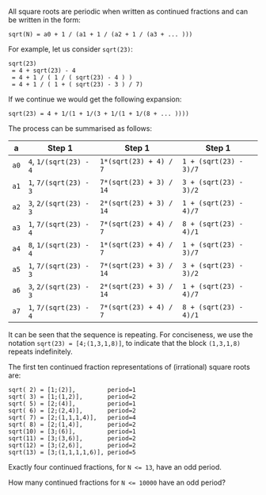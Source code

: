 All square roots are periodic when written as continued fractions and can be written in the form:

~~~
sqrt(N) = a0 + 1 / (a1 + 1 / (a2 + 1 / (a3 + ... )))
~~~

For example, let us consider `sqrt(23)`:

~~~
sqrt(23) 
 = 4 + sqrt(23) - 4 
 = 4 + 1 / ( 1 / ( sqrt(23) - 4 ) )	
 = 4 + 1 / ( 1 + ( sqrt(23) - 3 ) / 7)
~~~

If we continue we would get the following expansion:
~~~
sqrt(23) = 4 + 1/(1 + 1/(3 + 1/(1 + 1/(8 + ... ))))
~~~

The process can be summarised as follows:

a    | Step 1                 | Step 1                  |Step 1                
-----|------------------------|-------------------------|----------------------
`a0` | `4`, `1/(sqrt(23) - 4` | `1*(sqrt(23) + 4) /  7` | `1 + (sqrt(23) - 3)/7`
`a1` | `1`, `7/(sqrt(23) - 3` | `7*(sqrt(23) + 3) / 14` | `3 + (sqrt(23) - 3)/2`
`a2` | `3`, `2/(sqrt(23) - 3` | `2*(sqrt(23) + 3) / 14` | `1 + (sqrt(23) - 4)/7`
`a3` | `1`, `7/(sqrt(23) - 4` | `7*(sqrt(23) + 4) /  7` | `8 + (sqrt(23) - 4)/1`
`a4` | `8`, `1/(sqrt(23) - 4` | `1*(sqrt(23) + 4) /  7` | `1 + (sqrt(23) - 3)/7`
`a5` | `1`, `7/(sqrt(23) - 3` | `7*(sqrt(23) + 3) / 14` | `3 + (sqrt(23) - 3)/2`
`a6` | `3`, `2/(sqrt(23) - 3` | `2*(sqrt(23) + 3) / 14` | `1 + (sqrt(23) - 4)/7`
`a7` | `1`, `7/(sqrt(23) - 4` | `7*(sqrt(23) + 4) /  7` | `8 + (sqrt(23) - 4)/1`

It can be seen that the sequence is repeating. For conciseness, we use the notation `sqrt(23) = [4;(1,3,1,8)]`, to indicate that the block `(1,3,1,8)` repeats indefinitely.

The first ten continued fraction representations of (irrational) square roots are:

~~~
sqrt( 2) = [1;(2)],         period=1
sqrt( 3) = [1;(1,2)],       period=2
sqrt( 5) = [2;(4)],         period=1
sqrt( 6) = [2;(2,4)],       period=2
sqrt( 7) = [2;(1,1,1,4)],   period=4
sqrt( 8) = [2;(1,4)],       period=2
sqrt(10) = [3;(6)],         period=1
sqrt(11) = [3;(3,6)],       period=2
sqrt(12) = [3;(2,6)],       period=2
sqrt(13) = [3;(1,1,1,1,6)], period=5
~~~

Exactly four continued fractions, for `N <= 13`, have an odd period.

How many continued fractions for `N <= 10000` have an odd period?
